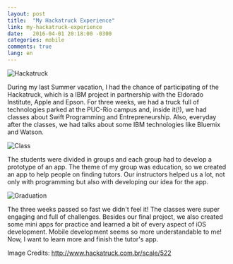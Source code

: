 ```yaml
---
layout: post
title:  "My Hackatruck Experience"
link: my-hackatruck-experience
date:   2016-04-01 20:18:00 -0300
categories: mobile
comments: true
lang: en
---
```


![Hackatruck](https://photos-4.dropbox.com/t/2/AABZLwTxMw9uUHIfRCbIvZW9CM3jy-WOu2orIwhXcGTjtA/12/11831892/png/32x32/1/_/1/2/hacka2.png/EIDe5ggYnesCIAcoBw/sXmeZTfNKbQRrMNwdewnjTnckdg8AHz4I8H2rVDkZis?size=1280x960&size_mode=3)


During my last Summer vacation, I had the chance of participating of the Hackatruck, which is a IBM project in partnership with the Eldorado Institute, Apple and Epson. For three weeks, we had a truck full of technologies parked at the PUC-Rio campus and, inside it(!), we had classes about Swift Programming and Entrepreneurship. Also, everyday after the classes, we had talks about some IBM technologies like Bluemix and Watson.


![Class](https://photos-2.dropbox.com/t/2/AAAxu9BAqun44GYJeR46SzTJWUjHDsD3MjltI-1LPA4f9g/12/11831892/jpeg/32x32/1/_/1/2/turma3.jpg/EIDe5ggYnesCIAcoBw/qie13q-mO3OEF5gWSopFvSJpCW0CXplR_4qUnzS1lNQ?size=1280x960&size_mode=3)

The students were divided in groups and each group had to develop a prototype of an app. The theme of my group was education, so we created an app to help people on finding tutors. Our instructors helped us a lot, not only with programming but also with developing our idea for the app.


![Graduation](https://photos-5.dropbox.com/t/2/AAB8RTz1FTgvGE4KMaLYuf2IC-DmCDr-9xh97Nh-cqU5Fg/12/11831892/jpeg/32x32/1/_/1/2/euhacka.jpg/EIDe5ggYnesCIAcoBw/uE-rHOWdO3iBA9TEA4UalBoOvXFAjQl6RLmNRJij7dI?size=1280x960&size_mode=3)

The three weeks passed so fast we didn't feel it! The classes were super engaging and full of challenges. Besides our final project, we also created some mini apps for practice and learned a bit of every aspect of iOS development.  Mobile development seems so more understandable to me! Now, I want to learn more and finish the tutor's app.


Image Credits: http://www.hackatruck.com.br/scale/522
